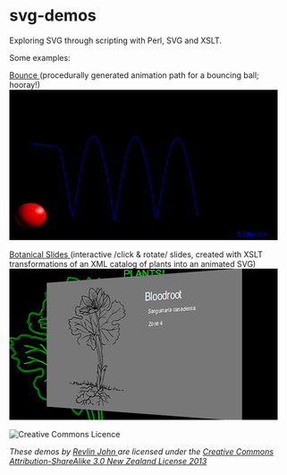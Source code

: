 svg-demos
=========

Exploring SVG through scripting with Perl, SVG and XSLT.

Some examples:


[Bounce ](http://www.uni-sol.org/svg-demos/data/bounce.svg)
(procedurally generated animation path for a bouncing ball; hooray!)
![Bouncing Ball](data/images/bounce.png)

[Botanical Slides ](http://www.uni-sol.org/svg-demos/data/xslt-transform.svg)
(interactive /click & rotate/ slides, created with XSLT transformations of an XML catalog of plants into an animated SVG)
![Rotating Slides](data/images/slides.png)


![Creative Commons Licence](http://i.creativecommons.org/l/by-sa/3.0/nz/88x31.png)

*These demos by [Revlin John ](mailto:revlin@uni-sol.org) are licensed under the [Creative Commons Attribution-ShareAlike 3.0 New Zealand License 2013 ](http://creativecommons.org/licenses/by-sa/3.0/nz/deed.en_GB)*
